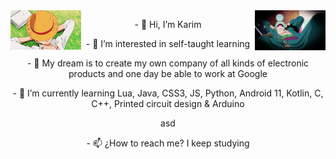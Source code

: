 <img src='https://github.com/KarimRamirez/KarimRamirez/blob/main/img/Luffy.gif' width='22.5%' align='left'>
<img src='https://github.com/KarimRamirez/KarimRamirez/blob/main/img/Zoro.gif' width='22.5%' align='right'>


<p align='center'>- 👋 Hi, I’m Karim</p>
<p align='center'>- 👀 I’m interested in self-taught learning</p>
<p align='center'>- 💞️ My dream is to create my own company of all kinds of electronic products and one day be able to work at Google</p>
<p align='center'>- 🌱 I’m currently learning Lua, Java, CSS3, JS, Python, Android 11, Kotlin, C, C++, Printed circuit design & Arduino</p>
<p align='center'>
    asd
</p>
<p align='center'>- 📫 ¿How to reach me? I keep studying</p>

